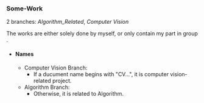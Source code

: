 ### Some-Work

2 branches: *Algorithm_Related*, *Computer Vision*

The works are either solely done by myself, or only contain my part in group . 

* #### Names
  * Computer Vision Branch:
    * If a ducument name begins with "CV...", it is computer vision-related project.
  * Algorithm Branch:
    * Otherwise, it is related to Algorithm. 
